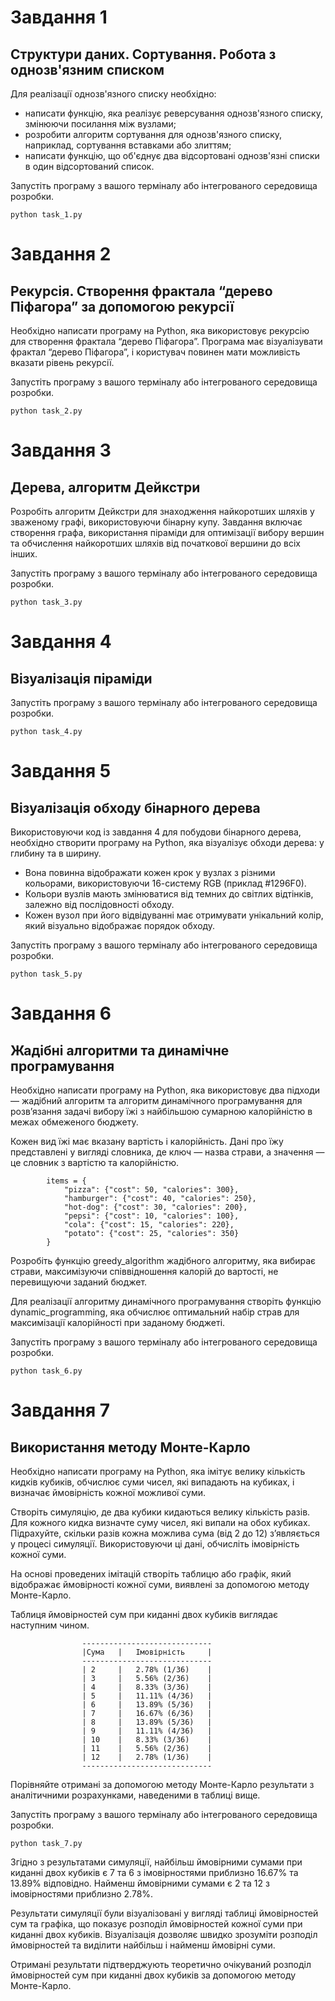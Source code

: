 # Завдання 1

## Структури даних. Сортування. Робота з однозв'язним списком

Для реалізації однозв'язного списку необхідно:

- написати функцію, яка реалізує реверсування однозв'язного списку, змінюючи посилання між вузлами;
- розробити алгоритм сортування для однозв'язного списку, наприклад, сортування вставками або злиттям;
- написати функцію, що об'єднує два відсортовані однозв'язні списки в один відсортований список.

Запустіть програму з вашого терміналу або інтегрованого середовища розробки.

    python task_1.py

# Завдання 2

## Рекурсія. Створення фрактала “дерево Піфагора” за допомогою рекурсії

Необхідно написати програму на Python, яка використовує рекурсію для створення фрактала “дерево Піфагора”. Програма має візуалізувати фрактал “дерево Піфагора”, і користувач повинен мати можливість вказати рівень рекурсії.

Запустіть програму з вашого терміналу або інтегрованого середовища розробки.

    python task_2.py


# Завдання 3

## Дерева, алгоритм Дейкстри

Розробіть алгоритм Дейкстри для знаходження найкоротших шляхів у зваженому графі, використовуючи бінарну купу. Завдання включає створення графа, використання піраміди для оптимізації вибору вершин та обчислення найкоротших шляхів від початкової вершини до всіх інших.

Запустіть програму з вашого терміналу або інтегрованого середовища розробки.

    python task_3.py



# Завдання 4

## Візуалізація піраміди

Запустіть програму з вашого терміналу або інтегрованого середовища розробки.

    python task_4.py

# Завдання 5

## Візуалізація обходу бінарного дерева

Використовуючи код із завдання 4 для побудови бінарного дерева, необхідно створити програму на Python, яка візуалізує обходи дерева: у глибину та в ширину.

- Вона повинна відображати кожен крок у вузлах з різними кольорами, використовуючи 16-систему RGB (приклад #1296F0). 
- Кольори вузлів мають змінюватися від темних до світлих відтінків, залежно від послідовності обходу.
- Кожен вузол при його відвідуванні має отримувати унікальний колір, який візуально відображає порядок обходу.


Запустіть програму з вашого терміналу або інтегрованого середовища розробки.

    python task_5.py


# Завдання 6

## Жадібні алгоритми та динамічне програмування

Необхідно написати програму на Python, яка використовує два підходи — жадібний алгоритм та алгоритм динамічного програмування для розв’язання задачі вибору їжі з найбільшою сумарною калорійністю в межах обмеженого бюджету.

Кожен вид їжі має вказану вартість і калорійність. Дані про їжу представлені у вигляді словника, де ключ — назва страви, а значення — це словник з вартістю та калорійністю.

            items = {
                "pizza": {"cost": 50, "calories": 300},
                "hamburger": {"cost": 40, "calories": 250},
                "hot-dog": {"cost": 30, "calories": 200},
                "pepsi": {"cost": 10, "calories": 100},
                "cola": {"cost": 15, "calories": 220},
                "potato": {"cost": 25, "calories": 350}
            }

Розробіть функцію greedy_algorithm жадібного алгоритму, яка вибирає страви, максимізуючи співвідношення калорій до вартості, не перевищуючи заданий бюджет.

Для реалізації алгоритму динамічного програмування створіть функцію dynamic_programming, яка обчислює оптимальний набір страв для максимізації калорійності при заданому бюджеті.


Запустіть програму з вашого терміналу або інтегрованого середовища розробки.

    python task_6.py


# Завдання 7

## Використання методу Монте-Карло

Необхідно написати програму на Python, яка імітує велику кількість кидків кубиків, обчислює суми чисел, які випадають на кубиках, і визначає ймовірність кожної можливої суми.

Створіть симуляцію, де два кубики кидаються велику кількість разів. Для кожного кидка визначте суму чисел, які випали на обох кубиках. Підрахуйте, скільки разів кожна можлива сума (від 2 до 12) з’являється у процесі симуляції. Використовуючи ці дані, обчисліть імовірність кожної суми.

На основі проведених імітацій створіть таблицю або графік, який відображає ймовірності кожної суми, виявлені за допомогою методу Монте-Карло.

Таблиця ймовірностей сум при киданні двох кубиків виглядає наступним чином.
    
                    -----------------------------
                    |Сума   |	Імовірність     |
                    -----------------------------
                    | 2	    |   2.78% (1/36)    |
                    | 3	    |   5.56% (2/36)    |
                    | 4	    |   8.33% (3/36)    |
                    | 5	    |   11.11% (4/36)   |
                    | 6	    |   13.89% (5/36)   |
                    | 7	    |   16.67% (6/36)   |
                    | 8	    |   13.89% (5/36)   |
                    | 9	    |   11.11% (4/36)   |
                    | 10	|   8.33% (3/36)    |
                    | 11	|   5.56% (2/36)    |
                    | 12	|   2.78% (1/36)    |
                    -----------------------------


Порівняйте отримані за допомогою методу Монте-Карло результати з аналітичними розрахунками, наведеними в таблиці вище.


Запустіть програму з вашого терміналу або інтегрованого середовища розробки.

    python task_7.py

Згідно з результатами симуляції, найбільш ймовірними сумами при киданні двох кубиків є 7 та 6 з імовірностями приблизно 16.67% та 13.89% відповідно. Найменш ймовірними сумами є 2 та 12 з імовірностями приблизно 2.78%.

Результати симуляції були візуалізовані у вигляді таблиці ймовірностей сум та графіка, що показує розподіл ймовірностей кожної суми при киданні двох кубиків. Візуалізація дозволяє швидко зрозуміти розподіл ймовірностей та виділити найбільш і найменш ймовірні суми.

Отримані результати підтверджують теоретично очікуваний розподіл ймовірностей сум при киданні двох кубиків за допомогою методу Монте-Карло.